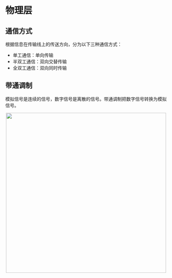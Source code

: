 # 物理层

## 通信方式

根据信息在传输线上的传送方向，分为以下三种通信方式：

- 单工通信：单向传输
- 半双工通信：双向交替传输
- 全双工通信：双向同时传输

## 带通调制

模拟信号是连续的信号，数字信号是离散的信号。带通调制把数字信号转换为模拟信号。 
<div align="center">
<img src="https://docsify-1258928558.cos.ap-guangzhou.myqcloud.com/computer-network/c34f4503-f62c-4043-9dc6-3e03288657df.jpg"/ width="500">
</div>